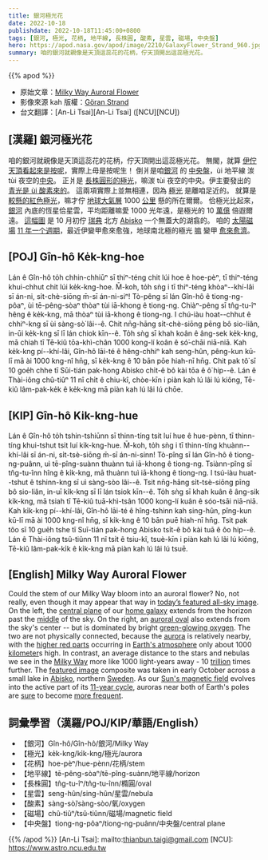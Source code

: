```yaml
---
title: 銀河極光花
date: 2022-10-18
publishdate: 2022-10-18T11:45:00+0800
tags: [銀河, 極光, 花柄, 地平線, 長株圓, 酸素, 星雲, 磁場, 中央盤]
hero: https://apod.nasa.gov/apod/image/2210/GalaxyFlower_Strand_960.jpg
summary: 咱的銀河就親像是天頂這蕊花的花柄，佇天頂開出這蕊極光花。
---
```


{{% apod %}}

- 原始文章：[Milky Way Auroral Flower](https://apod.nasa.gov/apod/ap221018.html)
- 影像來源 kah 版權：[Göran Strand](https://astrofotografen.se/)
- 台文翻譯：[An-Li Tsai][An-Li Tsai] ([NCU][NCU])

## [漢羅] 銀河極光花
咱的銀河就親像是天頂這蕊花的花柄，佇天頂開出這蕊極光花。
無閣，就算 [伊佇天頂看起來是按呢][today’s featured all-sky image]，實際上毋是按呢生！
倒爿是咱[銀河][home galaxy] 的 [中央盤][central plane]，ùi 地平線 湠 tùi 夜空的[中央][middle]。
正爿是 [長株圓形的極光][auroral oval]，嘛湠 tùi 夜空的中央。伊主要發出的 [青光是 ùi 酸素來的][green-glowing oxygen]。
這兩項實際上並無相連，因為 [極光][aurora] 是離咱足近的。
就算是 [較懸的紅色極光][higher red parts t]，嘛才佇 [地球大氣層][Earth's atmosphere] 1000 [公里][kilometer] 懸的所在爾爾。
佮極光比起來，[銀河][Milky Way] 內底的恆星佮星雲，平均距離嘛愛 1000 光年遠，是極光的 10 [萬億][trillion] 倍遐爾遠。
[這幅圖][featured image] 是 10 月初佇 [瑞典][Sweden] 北方 [Abisko][Abisko] 一个無蓋大的湖翕的。
咱的 [太陽磁場][Sun's magnetic field] [11 年一个週期][11-year cycle]，最近伊變甲愈來愈強，地球南北極的極光 [嘛][sure] 變甲 [愈來愈濟][more frequent]。

## [POJ] Gîn-hô Ke̍k-kng-hoe
Lán ê Gîn-hô to̍h chhin-chhiūⁿ sī thiⁿ-téng chit lúi hoe ê hoe-pèⁿ, tī thiⁿ-téng khui-chhut chit lúi ke̍k-kng-hoe.
M̄-koh, to̍h sǹg i tī thiⁿ-téng khòaⁿ--khí-lâi sī án-ni, si̍t-chè-siōng m̄-sī án-ni-siⁿ!
Tò-pêng sī lán Gîn-hô ê tiong-ng-pôaⁿ, ùi tē-pêng-sòaⁿ thòaⁿ tùi iā-khong ê tiong-ng.
Chiàⁿ-pêng sī tn̂g-tu-îⁿ hêng ê ke̍k-kng, mā thòaⁿ tùi iā-khong ê tiong-ng.
I chú-iàu hoat--chhut ê chhiⁿ-kng sī ùi sàng-sò͘ lâi--ê.
Chit nn̄g-hāng si̍t-chè-siōng pēng bô sio-liân, in-ūi ke̍k-kng sī lī lán chiok kīn--ê.
To̍h sǹg sī khah koân ê âng-sek ke̍k-kng, mā chiah tī Tē-kiû tōa-khì-chân 1000 kong-lí koân ê só͘-chāi niā-niā.
Kah ke̍k-kng pí--khí-lâi, Gîn-hô lāi-té ê hêng-chhiⁿ kah seng-hûn, pêng-kun kū-lī mā ài 1000 kng-nî hn̄g, sī ke̍k-kng ê 10 bān pōe hiah-nī hn̄g.
Chit pak tô͘ sī 10 goe̍h chhe tī Sūi-tián pak-hong Abisko chi̍t-ê bô kài tōa ê ô͘ hip--ê.
Lán ê Thài-iông chû-tiûⁿ 11 nî chi̍t ê chiu-kî, chòe-kīn i piàn kah lú lâi lú kiông, Tē-kiû lâm-pak-ke̍k ê ke̍k-kng mā piàn kah lú lâi lú chōe.


## [KIP] Gîn-hô Ki̍k-kng-hue
Lán ê Gîn-hô to̍h tshin-tshiūnn sī thinn-tíng tsit luí hue ê hue-pènn, tī thinn-tíng khui-tshut tsit luí ki̍k-kng-hue.
M̄-koh, to̍h sǹg i tī thinn-tíng khuànn--khí-lâi sī án-ni, si̍t-tsè-siōng m̄-sī án-ni-sinn!
Tò-pîng sī lán Gîn-hô ê tiong-ng-puânn, uì tē-pîng-suànn thuànn tuì iā-khong ê tiong-ng.
Tsiànn-pîng sī tn̂g-tu-înn hîng ê ki̍k-kng, mā thuànn tuì iā-khong ê tiong-ng.
I tsú-iàu huat--tshut ê tshinn-kng sī uì sàng-sòo lâi--ê.
Tsit nn̄g-hāng si̍t-tsè-siōng pīng bô sio-liân, in-uī ki̍k-kng sī lī lán tsiok kīn--ê.
To̍h sǹg sī khah kuân ê âng-sik ki̍k-kng, mā tsiah tī Tē-kiû tuā-khì-tsân 1000 kong-lí kuân ê sóo-tsāi niā-niā.
Kah ki̍k-kng pí--khí-lâi, Gîn-hô lāi-té ê hîng-tshinn kah sing-hûn, pîng-kun kū-lī mā ài 1000 kng-nî hn̄g, sī ki̍k-kng ê 10 bān puē hiah-nī hn̄g.
Tsit pak tôo sī 10 gue̍h tshe tī Suī-tián pak-hong Abisko tsi̍t-ê bô kài tuā ê ôo hip--ê.
Lán ê Thài-iông tsû-tiûnn 11 nî tsi̍t ê tsiu-kî, tsuè-kīn i piàn kah lú lâi lú kiông, Tē-kiû lâm-pak-ki̍k ê ki̍k-kng mā piàn kah lú lâi lú tsuē.

## [English] Milky Way Auroral Flower
Could the stem of our Milky Way bloom into an auroral flower?
No, not really, even though it may appear that way in [today’s featured all-sky image][today’s featured all-sky image].
On the left, the [central plane][central plane] of our [home galaxy][home galaxy] extends from the horizon past the [middle][middle] of the sky.
On the right, an [auroral oval][auroral oval] also extends from the sky's center -- but is dominated by bright [green-glowing oxygen][green-glowing oxygen].
The two are not physically connected, because the [aurora][aurora] is relatively nearby, with the [higher red parts][higher red parts e] occurring in [Earth's atmosphere][Earth's atmosphere] only about 1000 [kilometer][kilometer]s high.
In contrast, an average distance to the stars and nebulas we see in the [Milky Way][Milky Way] more like 1000 light-years away - 10 [trillion][trillion] times further.
The [featured image][featured image] composite was taken in early October across a small lake in [Abisko][Abisko], northern [Sweden][Sweden].
As our [Sun's magnetic field][Sun's magnetic field] evolves into the active part of its [11-year cycle][11-year cycle], auroras near both of Earth's poles are [sure][sure] to become [more frequent][more frequent].


## 詞彙學習（漢羅/POJ/KIP/華語/English）
- 【銀河】Gîn-hô/Gîn-hô/銀河/Milky Way
- 【極光】ke̍k-kng/ki̍k-kng/極光/aurora
- 【花柄】hoe-pèⁿ/hue-pènn/花柄/stem
- 【地平線】tē-pêng-sòaⁿ/tē-pîng-suànn/地平線/horizon
- 【長株圓】tn̂g-tu-îⁿ/tn̂g-tu-înn/橢圓/oval
- 【星雲】seng-hûn/sing-hûn/星雲/nebula
- 【酸素】sàng-sò͘/sàng-sòo/氧/oxygen
- 【磁場】chû-tiûⁿ/tsû-tiûnn/磁場/magnetic field
- 【中央盤】tiong-ng-pôaⁿ/tiong-ng-puânn/中央盤/central plane



{{% /apod %}}
[An-Li Tsai]: mailto:thianbun.taigi@gmail.com
[NCU]: https://www.astro.ncu.edu.tw

[copyright]: https://apod.nasa.gov/apod/fap/lib/about_apod.html#srapply
[License]: https://creativecommons.org/licenses/by/2.0/


[today’s featured all-sky image]:https://www.instagram.com/p/CjVdGd7t3bl/
[central plane]:https://apod.nasa.gov/apod/ap070930.html
[home galaxy]:https://apod.nasa.gov/apod/ap080606.html
[middle]:https://en.wikipedia.org/wiki/Zenith
[auroral oval]:https://science.nasa.gov/science-news/science-at-nasa/plasma_plume/bullet2
[green-glowing oxygen]:https://nordnorge.com/content/uploads/2020/09/Figures-low-res-10-1024x557.jpg
[aurora]:https://spaceplace.nasa.gov/aurora/en/
[higher red parts e]:https://apod.nasa.gov/apod/ap220404.html
[higher red parts t]:https://apod.tw/daily/20220404/
[Earth's atmosphere]:https://spaceplace.nasa.gov/atmosphere/en/
[kilometer]:https://exactlyhowlong.com/how-long-is-a-kilometer-and-why/
[Milky Way]:https://www.amnh.org/explore/ology/astronomy/the-milky-way-galaxy2
[trillion]:https://i2-prod.mirror.co.uk/incoming/article27598932.ece/ALTERNATES/n615/1_SWNS_SURPRISED_DOG_008.jpg
[featured image]:https://www.instagram.com/p/CjVdGd7t3bl/
[Abisko]:https://youtu.be/mWH-tsRoKMg
[Sweden]:https://en.wikipedia.org/wiki/Sweden
[Sun's magnetic field]:https://www.nasa.gov/feature/goddard/2016/understanding-the-magnetic-sun
[11-year cycle]:https://en.wikipedia.org/wiki/Solar_cycle
[sure]:https://apod.nasa.gov/apod/ap201109.html
[more frequent]:https://en.wikipedia.org/wiki/Solar_cycle_25#/media/File:Solar_Cycle_25_prediction_and_progression.png
